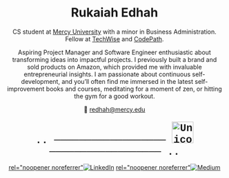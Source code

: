 <h1 align="center">Rukaiah Edhah</h1>

<p align="center">
  CS student at <a href="https://www.mercy.edu/">Mercy University</a> with a minor in Business Administration. Fellow at <a href="https://techwise.talentsprint.com//">TechWise</a> and <a href="https://www.codepath.org/">CodePath</a>.
</p>

<p align="center">
  Aspiring Project Manager and Software Engineer enthusiastic about transforming ideas into impactful projects. I previously built a brand and sold products on Amazon, which provided me with invaluable entrepreneurial insights. I am passionate about continuous self-development, and you’ll often find me immersed in the latest self-improvement books and courses, meditating for a moment of zen, or hitting the gym for a good workout.
</p>

<p align="center">
  📧 <a href="mailto:redhah@mercy.edu">redhah@mercy.edu</a>
</p>

<div align="center" style="font-family: Courier New, monospace; font-size: 24px; font-weight: bold; margin-top: 20px;">
  .. ────────────────── <img src="https://github.com/rukaiah-edhah/rukaiah-edhah/assets/134958226/dbd931ef-63f2-470b-94a7-7fadea315875" alt="Unicorn" width="50"/> ────────────────── ..
</div>

<p align="center">
  <a href="https://www.linkedin.com/in/rukaiah-edhah/" target="_blank"> rel="noopener noreferrer"<img src="https://img.shields.io/badge/LinkedIn-0A66C2?style=for-the-badge&logo=linkedin&logoColor=white" alt="LinkedIn"></a>
  <a href="https://medium.com/@rukaiah.edhah" target="_blank"> rel="noopener noreferrer"<img src="https://img.shields.io/badge/Medium-000000?style=for-the-badge&logo=medium&logoColor=white" alt="Medium"></a>
</p>


